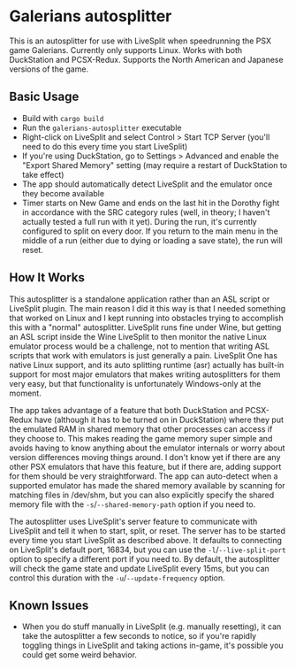 # Galerians autosplitter

This is an autosplitter for use with LiveSplit when speedrunning the PSX game Galerians. Currently only supports Linux.
Works with both DuckStation and PCSX-Redux. Supports the North American and Japanese versions of the game.

## Basic Usage

- Build with `cargo build`
- Run the `galerians-autosplitter` executable
- Right-click on LiveSplit and select Control > Start TCP Server (you'll need to do this every time you start LiveSplit)
- If you're using DuckStation, go to Settings > Advanced and enable the "Export Shared Memory" setting (may require a
  restart of DuckStation to take effect)
- The app should automatically detect LiveSplit and the emulator once they become available
- Timer starts on New Game and ends on the last hit in the Dorothy fight in accordance with the SRC category rules
  (well, in theory; I haven't actually tested a full run with it yet). During the run, it's currently configured to
  split on every door. If you return to the main menu in the middle of a run (either due to dying or loading a save
  state), the run will reset.

## How It Works

This autosplitter is a standalone application rather than an ASL script or LiveSplit plugin. The main reason I did it
this way is that I needed something that worked on Linux and I kept running into obstacles trying to accomplish this
with a "normal" autosplitter. LiveSplit runs fine under Wine, but getting an ASL script inside the Wine LiveSplit to
then monitor the native Linux emulator process would be a challenge, not to mention that writing ASL scripts that work
with emulators is just generally a pain. LiveSplit One has native Linux support, and its auto splitting runtime (asr)
actually has built-in support for most major emulators that makes writing autosplitters for them very easy, but that
functionality is unfortunately Windows-only at the moment.

The app takes advantage of a feature that both DuckStation and PCSX-Redux have (although it has to be turned on in
DuckStation) where they put the emulated RAM in shared memory that other processes can access if they choose to. This
makes reading the game memory super simple and avoids having to know anything about the emulator internals or worry
about version differences moving things around. I don't know yet if there are any other PSX emulators that have this
feature, but if there are, adding support for them should be very straightforward. The app can auto-detect when a
supported emulator has made the shared memory available by scanning for matching files in /dev/shm, but you can also
explicitly specify the shared memory file with the `-s`/`--shared-memory-path` option if you need to.

The autosplitter uses LiveSplit's server feature to communicate with LiveSplit and tell it when to start, split, or
reset. The server has to be started every time you start LiveSplit as described above. It defaults to connecting on
LiveSplit's default port, 16834, but you can use the `-l`/`--live-split-port` option to specify a different port if you
need to. By default, the autosplitter will check the game state and update LiveSplit every 15ms, but you can control
this duration with the `-u`/`--update-frequency` option.

## Known Issues

- When you do stuff manually in LiveSplit (e.g. manually resetting), it can take the autosplitter a few seconds to
  notice, so if you're rapidly toggling things in LiveSplit and taking actions in-game, it's possible you could get
  some weird behavior.